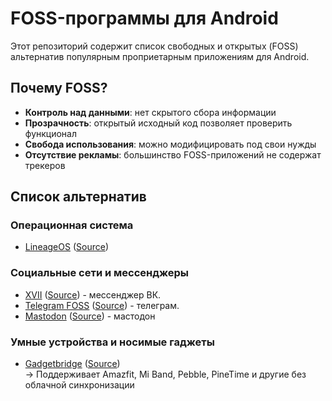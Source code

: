 # FOSS-программы для Android

Этот репозиторий содержит список свободных и открытых (FOSS) альтернатив популярным проприетарным приложениям для Android.

## Почему FOSS?
- **Контроль над данными**: нет скрытого сбора информации
- **Прозрачность**: открытый исходный код позволяет проверить функционал
- **Свобода использования**: можно модифицировать под свои нужды
- **Отсутствие рекламы**: большинство FOSS-приложений не содержат трекеров


## Список альтернатив

### Операционная система
 - [LineageOS](https://lineageos.org) ([Source](https://github.com/LineageOS))

### Социальные сети и мессенджеры
 - [XVII](https://f-droid.org/packages/com.twoeightnine.root.xvii) ([Source](https://github.com/TwoEightNine/XVII)) - мессенджер ВК.
 - [Telegram FOSS](https://f-droid.org/app/org.telegram.messenger) ([Source](https://github.com/Telegram-FOSS-Team/Telegram-FOSS)) - телеграм.
 - [Mastodon](https://f-droid.org/packages/org.joinmastodon.android) ([Source](https://github.com/mastodon/mastodon-android)) - мастодон

### Умные устройства и носимые гаджеты
  - [Gadgetbridge](https://f-droid.org/packages/nodomain.freeyourgadget.gadgetbridge) ([Source](https://codeberg.org/Freeyourgadget/Gadgetbridge))  
  → Поддерживает Amazfit, Mi Band, Pebble, PineTime и другие без облачной синхронизации  

